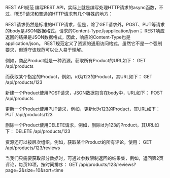 REST API规范
编写REST API，实际上就是编写处理HTTP请求的async函数，不过，REST请求和普通的HTTP请求有几个特殊的地方：

REST请求仍然是标准的HTTP请求，但是，除了GET请求外，POST、PUT等请求的body是JSON数据格式，请求的Content-Type为application/json；
REST响应返回的结果是JSON数据格式，因此，响应的Content-Type也是application/json。
REST规范定义了资源的通用访问格式，虽然它不是一个强制要求，但遵守该规范可以让人易于理解。

例如，商品Product就是一种资源。获取所有Product的URL如下：
GET /api/products

而获取某个指定的Product，例如，id为123的Product，其URL如下：
GET /api/products/123

新建一个Product使用POST请求，JSON数据包含在body中，URL如下：
POST /api/products

更新一个Product使用PUT请求，例如，更新id为123的Product，其URL如下：
PUT /api/products/123

删除一个Product使用DELETE请求，例如，删除id为123的Product，其URL如下：
DELETE /api/products/123

资源还可以按层次组织。例如，获取某个Product的所有评论，使用：
GET /api/products/123/reviews

当我们只需要获取部分数据时，可通过参数限制返回的结果集，例如，返回第2页评论，每页10项，按时间排序：
GET /api/products/123/reviews?page=2&size=10&sort=time